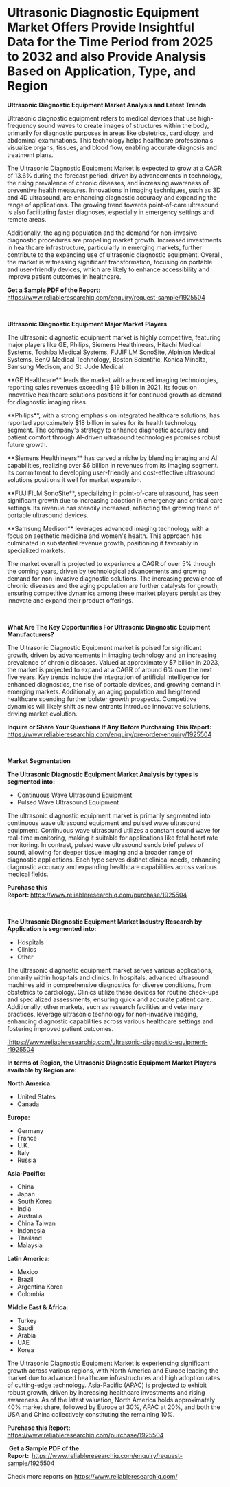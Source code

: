 <p><h1>Ultrasonic Diagnostic Equipment Market Offers Provide Insightful Data for the Time Period from 2025 to 2032 and also Provide Analysis Based on Application, Type, and Region</h1></p><p><strong>Ultrasonic Diagnostic Equipment Market Analysis and Latest Trends</strong></p>
<p><p>Ultrasonic diagnostic equipment refers to medical devices that use high-frequency sound waves to create images of structures within the body, primarily for diagnostic purposes in areas like obstetrics, cardiology, and abdominal examinations. This technology helps healthcare professionals visualize organs, tissues, and blood flow, enabling accurate diagnosis and treatment plans.</p><p>The Ultrasonic Diagnostic Equipment Market is expected to grow at a CAGR of 13.6% during the forecast period, driven by advancements in technology, the rising prevalence of chronic diseases, and increasing awareness of preventive health measures. Innovations in imaging techniques, such as 3D and 4D ultrasound, are enhancing diagnostic accuracy and expanding the range of applications. The growing trend towards point-of-care ultrasound is also facilitating faster diagnoses, especially in emergency settings and remote areas.</p><p>Additionally, the aging population and the demand for non-invasive diagnostic procedures are propelling market growth. Increased investments in healthcare infrastructure, particularly in emerging markets, further contribute to the expanding use of ultrasonic diagnostic equipment. Overall, the market is witnessing significant transformation, focusing on portable and user-friendly devices, which are likely to enhance accessibility and improve patient outcomes in healthcare.</p></p>
<p><strong>Get a Sample PDF of the Report:&nbsp;</strong> <a href="https://www.reliableresearchiq.com/enquiry/request-sample/1925504?utm_campaign=1102&utm_medium=2&utm_source=Github&utm_content=ia&utm_term=15012025&utm_id=ultrasonic-diagnostic-equipment">https://www.reliableresearchiq.com/enquiry/request-sample/1925504</a></p>
<p>&nbsp;</p>
<p><strong>Ultrasonic Diagnostic Equipment Major Market Players</strong></p>
<p><p>The ultrasonic diagnostic equipment market is highly competitive, featuring major players like GE, Philips, Siemens Healthineers, Hitachi Medical Systems, Toshiba Medical Systems, FUJIFILM SonoSite, Alpinion Medical Systems, BenQ Medical Technology, Boston Scientific, Konica Minolta, Samsung Medison, and St. Jude Medical. </p><p>**GE Healthcare** leads the market with advanced imaging technologies, reporting sales revenues exceeding $19 billion in 2021. Its focus on innovative healthcare solutions positions it for continued growth as demand for diagnostic imaging rises.</p><p>**Philips**, with a strong emphasis on integrated healthcare solutions, has reported approximately $18 billion in sales for its health technology segment. The company's strategy to enhance diagnostic accuracy and patient comfort through AI-driven ultrasound technologies promises robust future growth.</p><p>**Siemens Healthineers** has carved a niche by blending imaging and AI capabilities, realizing over $6 billion in revenues from its imaging segment. Its commitment to developing user-friendly and cost-effective ultrasound solutions positions it well for market expansion.</p><p>**FUJIFILM SonoSite**, specializing in point-of-care ultrasound, has seen significant growth due to increasing adoption in emergency and critical care settings. Its revenue has steadily increased, reflecting the growing trend of portable ultrasound devices.</p><p>**Samsung Medison** leverages advanced imaging technology with a focus on aesthetic medicine and women's health. This approach has culminated in substantial revenue growth, positioning it favorably in specialized markets.</p><p>The market overall is projected to experience a CAGR of over 5% through the coming years, driven by technological advancements and growing demand for non-invasive diagnostic solutions. The increasing prevalence of chronic diseases and the aging population are further catalysts for growth, ensuring competitive dynamics among these market players persist as they innovate and expand their product offerings.</p></p>
<p>&nbsp;</p>
<p><strong>What Are The Key Opportunities For Ultrasonic Diagnostic Equipment Manufacturers?</strong></p>
<p><p>The Ultrasonic Diagnostic Equipment market is poised for significant growth, driven by advancements in imaging technology and an increasing prevalence of chronic diseases. Valued at approximately $7 billion in 2023, the market is projected to expand at a CAGR of around 6% over the next five years. Key trends include the integration of artificial intelligence for enhanced diagnostics, the rise of portable devices, and growing demand in emerging markets. Additionally, an aging population and heightened healthcare spending further bolster growth prospects. Competitive dynamics will likely shift as new entrants introduce innovative solutions, driving market evolution.</p></p>
<p><strong>Inquire or Share Your Questions If Any Before Purchasing This Report:</strong> <a href="https://www.reliableresearchiq.com/enquiry/pre-order-enquiry/1925504?utm_campaign=1102&utm_medium=2&utm_source=Github&utm_content=ia&utm_term=15012025&utm_id=ultrasonic-diagnostic-equipment">https://www.reliableresearchiq.com/enquiry/pre-order-enquiry/1925504</a></p>
<p>&nbsp;</p>
<p><strong>Market Segmentation</strong></p>
<p><strong>The Ultrasonic Diagnostic Equipment Market Analysis by types is segmented into:</strong></p>
<p><ul><li>Continuous Wave Ultrasound Equipment</li><li>Pulsed Wave Ultrasound Equipment</li></ul></p>
<p><p>The ultrasonic diagnostic equipment market is primarily segmented into continuous wave ultrasound equipment and pulsed wave ultrasound equipment. Continuous wave ultrasound utilizes a constant sound wave for real-time monitoring, making it suitable for applications like fetal heart rate monitoring. In contrast, pulsed wave ultrasound sends brief pulses of sound, allowing for deeper tissue imaging and a broader range of diagnostic applications. Each type serves distinct clinical needs, enhancing diagnostic accuracy and expanding healthcare capabilities across various medical fields.</p></p>
<p><strong>Purchase this Report:&nbsp;</strong><a href="https://www.reliableresearchiq.com/purchase/1925504?utm_campaign=1102&utm_medium=2&utm_source=Github&utm_content=ia&utm_term=15012025&utm_id=ultrasonic-diagnostic-equipment">https://www.reliableresearchiq.com/purchase/1925504</a></p>
<p>&nbsp;</p>
<p><strong>The Ultrasonic Diagnostic Equipment Market Industry Research by Application is segmented into:</strong></p>
<p><ul><li>Hospitals</li><li>Clinics</li><li>Other</li></ul></p>
<p><p>The ultrasonic diagnostic equipment market serves various applications, primarily within hospitals and clinics. In hospitals, advanced ultrasound machines aid in comprehensive diagnostics for diverse conditions, from obstetrics to cardiology. Clinics utilize these devices for routine check-ups and specialized assessments, ensuring quick and accurate patient care. Additionally, other markets, such as research facilities and veterinary practices, leverage ultrasonic technology for non-invasive imaging, enhancing diagnostic capabilities across various healthcare settings and fostering improved patient outcomes.</p></p>
<p><a href="https://www.reliableresearchiq.com/ultrasonic-diagnostic-equipment-r1925504?utm_campaign=1102&utm_medium=2&utm_source=Github&utm_content=ia&utm_term=15012025&utm_id=ultrasonic-diagnostic-equipment">&nbsp;https://www.reliableresearchiq.com/ultrasonic-diagnostic-equipment-r1925504</a></p>
<p><strong>In terms of Region, the Ultrasonic Diagnostic Equipment Market Players available by Region are:</strong></p>
<p>
    <p> <strong> North America: </strong>
        <ul>
            <li>United States</li>
            <li>Canada</li>
        </ul>
        </p> 
    <p> <strong> Europe: </strong>
        <ul>
            <li>Germany</li>
            <li>France</li>
            <li>U.K.</li>
            <li>Italy</li>
            <li>Russia</li>
        </ul>
        </p> 
    <p> <strong> Asia-Pacific: </strong>
        <ul>
            <li>China</li>
            <li>Japan</li>
            <li>South Korea</li>
            <li>India</li>
            <li>Australia</li>
            <li>China Taiwan</li>
            <li>Indonesia</li>
            <li>Thailand</li>
            <li>Malaysia</li>
        </ul>
        </p> 
    <p> <strong> Latin America: </strong>
        <ul>
            <li>Mexico</li>
            <li>Brazil</li>
            <li>Argentina Korea</li>
            <li>Colombia</li>
        </ul>
        </p> 
    <p> <strong> Middle East & Africa: </strong>
        <ul>
            <li>Turkey</li>
            <li>Saudi</li>
            <li>Arabia</li>
            <li>UAE</li>
            <li>Korea</li>
        </ul>
    </p>
    </p>
<p><p>The Ultrasonic Diagnostic Equipment Market is experiencing significant growth across various regions, with North America and Europe leading the market due to advanced healthcare infrastructures and high adoption rates of cutting-edge technology. Asia-Pacific (APAC) is projected to exhibit robust growth, driven by increasing healthcare investments and rising awareness. As of the latest valuation, North America holds approximately 40% market share, followed by Europe at 30%, APAC at 20%, and both the USA and China collectively constituting the remaining 10%.</p></p>
<p><strong>Purchase this Report: </strong><a href="https://www.reliableresearchiq.com/purchase/1925504?utm_campaign=1102&utm_medium=2&utm_source=Github&utm_content=ia&utm_term=15012025&utm_id=ultrasonic-diagnostic-equipment">https://www.reliableresearchiq.com/purchase/1925504</a></p>
<p>&nbsp;<strong>Get a Sample PDF of the Report:&nbsp;&nbsp;</strong><a href="https://www.reliableresearchiq.com/enquiry/request-sample/1925504?utm_campaign=1102&utm_medium=2&utm_source=Github&utm_content=ia&utm_term=15012025&utm_id=ultrasonic-diagnostic-equipment">https://www.reliableresearchiq.com/enquiry/request-sample/1925504</a></p>
<p><strong></strong></p>
<p>Check more reports on <a href="https://www.reliableresearchiq.com/?utm_campaign=1102&utm_medium=2&utm_source=Github&utm_content=ia&utm_term=15012025&utm_id=ultrasonic-diagnostic-equipment">https://www.reliableresearchiq.com/</a></p>